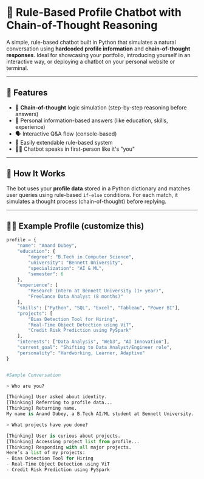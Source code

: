 # 🤖 Rule-Based Profile Chatbot with Chain-of-Thought Reasoning

A simple, rule-based chatbot built in Python that simulates a natural conversation using **hardcoded profile information** and **chain-of-thought responses**. Ideal for showcasing your portfolio, introducing yourself in an interactive way, or deploying a chatbot on your personal website or terminal.

---

## 📌 Features

- 🧠 **Chain-of-thought** logic simulation (step-by-step reasoning before answers)
- 🎯 Personal information-based answers (like education, skills, experience)
- 🗣️ Interactive Q&A flow (console-based)
- 🧩 Easily extendable rule-based system
- 🧍‍♂️ Chatbot speaks in first-person like it's "you"

---

## 🚀 How It Works

The bot uses your **profile data** stored in a Python dictionary and matches user queries using rule-based `if-else` conditions. For each match, it simulates a thought process (chain-of-thought) before replying.

---

## 🧑‍💻 Example Profile (customize this)

```python
profile = {
    "name": "Anand Dubey",
    "education": {
        "degree": "B.Tech in Computer Science",
        "university": "Bennett University",
        "specialization": "AI & ML",
        "semester": 6
    },
    "experience": [
        "Research Intern at Bennett University (1+ year)",
        "Freelance Data Analyst (8 months)"
    ],
    "skills": ["Python", "SQL", "Excel", "Tableau", "Power BI"],
    "projects": [
        "Bias Detection Tool for Hiring",
        "Real-Time Object Detection using ViT",
        "Credit Risk Prediction using PySpark"
    ],
    "interests": ["Data Analysis", "Web3", "AI Innovation"],
    "current_goal": "Shifting to Data Analyst/Engineer role",
    "personality": "Hardworking, Learner, Adaptive"
}


#Sample Conversation

> Who are you?

[Thinking] User asked about identity.
[Thinking] Referring to profile data...
[Thinking] Returning name.
My name is Anand Dubey, a B.Tech AI/ML student at Bennett University.

> What projects have you done?

[Thinking] User is curious about projects.
[Thinking] Accessing project list from profile...
[Thinking] Responding with all major projects.
Here’s a list of my projects:
- Bias Detection Tool for Hiring
- Real-Time Object Detection using ViT
- Credit Risk Prediction using PySpark
